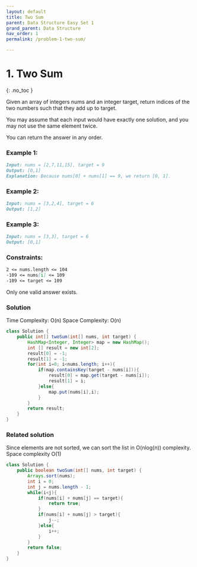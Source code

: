 ```yaml
---
layout: default
title: Two Sum
parent: Data Structure Easy Set 1
grand_parent: Data Structure
nav_order: 1
permalink: /problem-1-two-sum/

---
```


# 1. Two Sum
{: .no_toc }


Given an array of integers nums and an integer target, return indices of the two numbers such that they add up to target.

You may assume that each input would have exactly one solution, and you may not use the same element twice.

You can return the answer in any order.



### Example 1:
```markdown
Input: nums = [2,7,11,15], target = 9
Output: [0,1]
Explanation: Because nums[0] + nums[1] == 9, we return [0, 1].
```

### Example 2:
```markdown
Input: nums = [3,2,4], target = 6
Output: [1,2]
```

### Example 3:
```markdown
Input: nums = [3,3], target = 6
Output: [0,1]
```

### Constraints:
```markdown
2 <= nums.length <= 104
-109 <= nums[i] <= 109
-109 <= target <= 109
```
Only one valid answer exists.

### Solution
Time Complexity: O(n) Space Complexity: O(n)
```java
class Solution {
    public int[] twoSum(int[] nums, int target) {
        HashMap<Integer, Integer> map = new HashMap();
        int [] result = new int[2];
        result[0] = -1;
        result[1] = -1;
        for(int i=0; i<nums.length; i++){
            if(map.containsKey(target - nums[i])){
                result[0] = map.get(target - nums[i]);
                result[1] = i;
            }else{
                map.put(nums[i],i);
            }
        }
        return result;
    }
}
```

### Related solution
Since elements are not sorted, we can sort the list in O(nlog(n)) complexity. Space complexity O(1)
```java
class Solution {
    public boolean twoSum(int[] nums, int target) {
        Arrays.sort(nums);
        int i = 0;
        int j = nums.length - 1;
        while(i<j){
            if(nums[i] + nums[j] == target){
                return true;
            }
            if(nums[i] + nums[j] > target){
                j--;
            }else{
                i++;
            }
        }
        return false;
    }
}
```